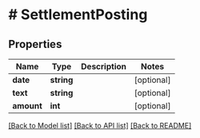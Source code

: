 # # SettlementPosting

## Properties

Name | Type | Description | Notes
------------ | ------------- | ------------- | -------------
**date** | **string** |  | [optional]
**text** | **string** |  | [optional]
**amount** | **int** |  | [optional]

[[Back to Model list]](../../README.md#models) [[Back to API list]](../../README.md#endpoints) [[Back to README]](../../README.md)
